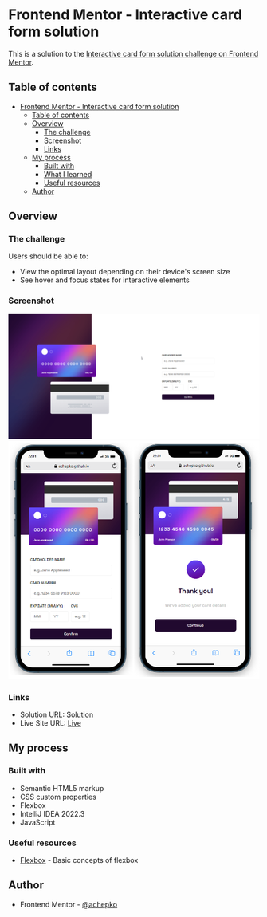 # Frontend Mentor - Interactive card form solution

This is a solution to the [Interactive card form solution challenge on Frontend Mentor](https://www.frontendmentor.io/challenges/interactive-card-details-form-XpS8cKZDWw).

## Table of contents

- [Frontend Mentor - Interactive card form solution](#frontend-mentor---interactive-card-form-solution-solution)
  - [Table of contents](#table-of-contents)
  - [Overview](#overview)
    - [The challenge](#the-challenge)
    - [Screenshot](#screenshot)
    - [Links](#links)
  - [My process](#my-process)
    - [Built with](#built-with)
    - [What I learned](#what-i-learned)
    - [Useful resources](#useful-resources)
  - [Author](#author)

## Overview

### The challenge

Users should be able to:

- View the optimal layout depending on their device's screen size
- See hover and focus states for interactive elements

### Screenshot

![](screenshots/product-prev-desktop-screen.png)
![](screenshots/product-prev-mobile-screen.png)

### Links

- Solution URL: [Solution](https://github.com/achepko/P3_Interactive-card-details-form)
- Live Site URL: [Live](https://achepko.github.io/P3_Interactive-card-details-form/)

## My process

### Built with

- Semantic HTML5 markup
- CSS custom properties
- Flexbox
- IntelliJ IDEA 2022.3
- JavaScript

### Useful resources

- [Flexbox](https://developer.mozilla.org/en-US/docs/Web/CSS/CSS_Flexible_Box_Layout/Basic_Concepts_of_Flexbox) - Basic concepts of flexbox

## Author
- Frontend Mentor - [@achepko](https://www.frontendmentor.io/profile/achepko)

